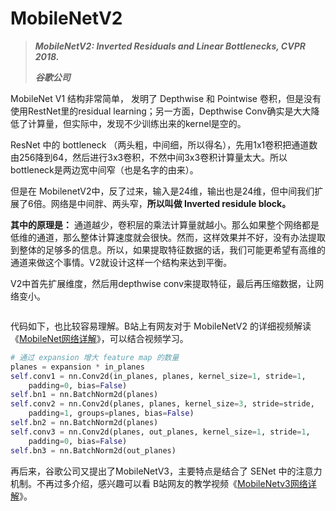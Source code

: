 # MobileNetV2

> _**MobileNetV2: Inverted Residuals and Linear Bottlenecks, CVPR 2018.**_
>
> _**谷歌公司**_

MobileNet V1 结构非常简单， 发明了 Depthwise 和 Pointwise 卷积，但是没有使用RestNet里的residual learning；另一方面，Depthwise Conv确实是大大降低了计算量，但实际中，发现不少训练出来的kernel是空的。

ResNet 中的 bottleneck （两头粗，中间细，所以得名），先用1x1卷积把通道数由256降到64，然后进行3x3卷积，不然中间3x3卷积计算量太大。所以bottleneck是两边宽中间窄（也是名字的由来）。

但是在 MobilenetV2中，反了过来，输入是24维，输出也是24维，但中间我们扩展了6倍。网络是中间胖、两头窄，**所以叫做 Inverted residule block。**

**其中的原理是：** 通道越少，卷积层的乘法计算量就越小。那么如果整个网络都是低维的通道，那么整体计算速度就会很快。然而，这样效果并不好，没有办法提取到整体的足够多的信息。所以，如果提取特征数据的话，我们可能更希望有高维的通道来做这个事情。V2就设计这样一个结构来达到平衡。

V2中首先扩展维度，然后用depthwise conv来提取特征，最后再压缩数据，让网络变小。

<figure><img src="https://img-blog.csdnimg.cn/072ca7a115e24ee7b8b319e1c8253a19.png" alt=""><figcaption></figcaption></figure>

代码如下，也比较容易理解。B站上有网友对于 MobileNetV2 的详细视频解读《[MobileNet网络详解](https://www.bilibili.com/video/BV1yE411p7L7)》，可以结合视频学习。

```python
# 通过 expansion 增大 feature map 的数量
planes = expansion * in_planes
self.conv1 = nn.Conv2d(in_planes, planes, kernel_size=1, stride=1,   
    padding=0, bias=False)
self.bn1 = nn.BatchNorm2d(planes)
self.conv2 = nn.Conv2d(planes, planes, kernel_size=3, stride=stride,
    padding=1, groups=planes, bias=False)
self.bn2 = nn.BatchNorm2d(planes)
self.conv3 = nn.Conv2d(planes, out_planes, kernel_size=1, stride=1, 
    padding=0, bias=False)
self.bn3 = nn.BatchNorm2d(out_planes)
```

再后来，谷歌公司又提出了MobileNetV3，主要特点是结合了 SENet 中的注意力机制。不再过多介绍，感兴趣可以看 B站网友的教学视频《[MobileNetv3网络详解](https://www.bilibili.com/video/BV1GK4y1p7uE)》。
